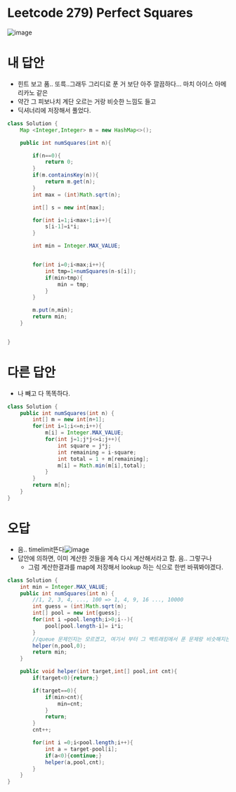 # Leetcode 279) Perfect Squares

![image](https://user-images.githubusercontent.com/37058233/127751665-6503a2fa-1397-4afe-80f3-f17611ca49f9.png)

# 내 답안

- 힌트 보고 품.. 또륵..그래두 그리디로 푼 거 보단 아주 깔끔하다... 마치 아이스 아메리카노 같은
- 약간 그 피보나치 계단 오르는 거랑 비슷한 느낌도 들고
- 딕셔너리에 저장해서 풀었다.

```java
class Solution {
    Map <Integer,Integer> m = new HashMap<>();

    public int numSquares(int n){

        if(n==0){
            return 0;
        }
        if(m.containsKey(n)){
            return m.get(n);
        }
        int max = (int)Math.sqrt(n);

        int[] s = new int[max];

        for(int i=1;i<max+1;i++){
            s[i-1]=i*i;
        }

        int min = Integer.MAX_VALUE;


        for(int i=0;i<max;i++){
            int tmp=1+numSquares(n-s[i]);
            if(min>tmp){
                min = tmp;
            }
        }

        m.put(n,min);
        return min;
    }


}
```

# 다른 답안

- 나 빼고 다 똑똑하다. 

```java
class Solution {
    public int numSquares(int n) {
        int[] m = new int[n+1];
        for(int i=1;i<=n;i++){
            m[i] = Integer.MAX_VALUE;
            for(int j=1;j*j<=i;j++){
                int square = j*j;
                int remaining = i-square;
                int total = 1 + m[remaining];
                m[i] = Math.min(m[i],total);
            }
        }
        return m[n];
    }
}
```



# 오답

- 음.. timelimit뜬다![image](https://user-images.githubusercontent.com/37058233/127751624-344bb8ae-cd04-48aa-9d17-e40a19ad0492.png)
- 답안에 의하면, 이미 계산한 것들을 계속 다시 계산해서라고 함. 음.. 그렇구나
  - 그럼 계산한결과를 map에 저장해서 lookup 하는 식으로 한번 바꿔봐야겠다.

```java
class Solution {
    int min = Integer.MAX_VALUE;
    public int numSquares(int n) {
        //1, 2, 3, 4, ..., 100 => 1, 4, 9, 16 ..., 10000
        int guess = (int)Math.sqrt(n);
        int[] pool = new int[guess];
        for(int i =pool.length;i>0;i--){
            pool[pool.length-i]= i*i;
        }
        //queue 문제인지는 모르겠고, 여기서 부터 그 백트래킹에서 푼 문제랑 비슷해지는 것 같은데?
        helper(n,pool,0);
        return min;
    }

    public void helper(int target,int[] pool,int cnt){
        if(target<0){return;}

        if(target==0){
            if(min>cnt){
                min=cnt;
            }
            return;
        }
        cnt++;

        for(int i =0;i<pool.length;i++){
            int a = target-pool[i];
            if(a<0){continue;}
            helper(a,pool,cnt);
        }
    }
}
```

